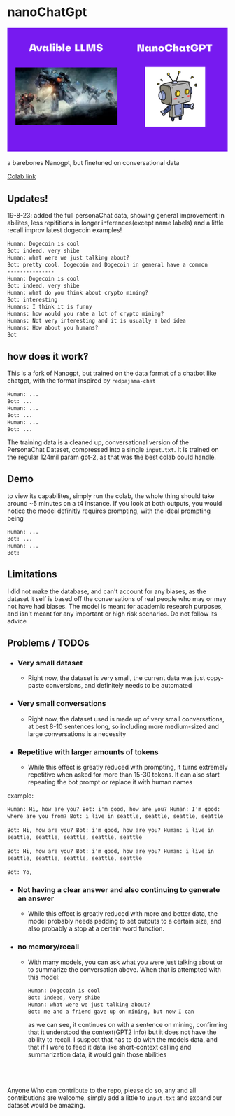 # nanoChatGpt

![nanoChatGPT](https://github.com/VatsaDev/nanoChatGPT/blob/fbe107f9687464a1bea9b052009389f92a96983f/assets/template.png)

a barebones Nanogpt, but finetuned on conversational data 

[Colab link](https://colab.research.google.com/drive/1a2aW5eClKjHVQJp-qtHDz4m6ai4yh49Z?usp=sharing)

## Updates!
19-8-23: added the full personaChat data, showing general improvement in abilites, less repititions in longer inferences(except name labels) and a little recall improv
latest dogecoin examples!
```
Human: Dogecoin is cool
Bot: indeed, very shibe
Human: what were we just talking about?
Bot: pretty cool. Dogecoin and Dogecoin in general have a common
---------------
Human: Dogecoin is cool
Bot: indeed, very shibe
Human: what do you think about crypto mining?
Bot: interesting
Humans: I think it is funny
Humans: how would you rate a lot of crypto mining?
Humans: Not very interesting and it is usually a bad idea
Humans: How about you humans?
Bot
```
## how does it work?

This is a fork of Nanogpt, but trained on the data format of a chatbot like chatgpt, with the format inspired by `redpajama-chat` 

```
Human: ...
Bot: ...
Human: ...
Bot: ...
Human: ...
Bot: ...
```

The training data is a cleaned up, conversational version of the PersonaChat Dataset, compressed into a single `input.txt`. It is trained on the regular 124mil param gpt-2, as that was the best colab could handle. 

## Demo
to view its capabilites, simply run the colab, the whole thing should take around ~5 minutes on a t4 instance. If you look at both outputs, you would notice the model definitly requires prompting, with the ideal prompting being

```
Human: ...
Bot: ...
Human: ...
Bot:
```

## Limitations 

I did not make the database, and can't account for any biases, as the dataset it self is based off the conversations of real people who may or may not have had biases. The model is meant for academic research purposes, and isn't meant for any important or high risk scenarios. Do not follow its advice

## Problems / TODOs
 * ### Very small dataset
    
    * Right now, the dataset is very small, the current data was just copy-paste conversions, and definitely needs to be automated
        
    
* ### Very small conversations
    
    * Right now, the dataset used is made up of very small conversations, at best 8-10 sentences long, so including more medium-sized and large conversations is a necessity
        
    
* ### Repetitive with larger amounts of tokens
    
    * While this effect is greatly reduced with prompting, it turns extremely repetitive when asked for more than 15-30 tokens. It can also start repeating the bot prompt or replace it with human names
        
    

example:

```plaintext
Human: Hi, how are you? Bot: i'm good, how are you? Human: I'm good: where are you from? Bot: i live in seattle, seattle, seattle, seattle

Bot: Hi, how are you? Bot: i'm good, how are you? Human: i live in seattle, seattle, seattle, seattle, seattle

Bot: Hi, how are you? Bot: i'm good, how are you? Human: i live in seattle, seattle, seattle, seattle, seattle

Bot: Yo,
```

* ### Not having a clear answer and also continuing to generate an answer
    
    * While this effect is greatly reduced with more and better data, the model probably needs padding to set outputs to a certain size, and also probably a stop at a certain word function.
        
    
* ### no memory/recall
    
    * With many models, you can ask what you were just talking about or to summarize the conversation above. When that is attempted with this model:
        
        ```plaintext
        Human: Dogecoin is cool 
        Bot: indeed, very shibe
        Human: what were we just talking about?
        Bot: me and a friend gave up on mining, but now I can
        ```
        
        as we can see, it continues on with a sentence on mining, confirming that it understood the context(GPT2 info) but it does not have the ability to recall. I suspect that has to do with the models data, and that if I were to feed it data like short-context calling and summarization data, it would gain those abilities

      
<br /><br /><br />
Anyone Who can contribute to the repo, please do so, any and all contributions are welcome, simply add a little to `input.txt` and expand our dataset would be amazing.

